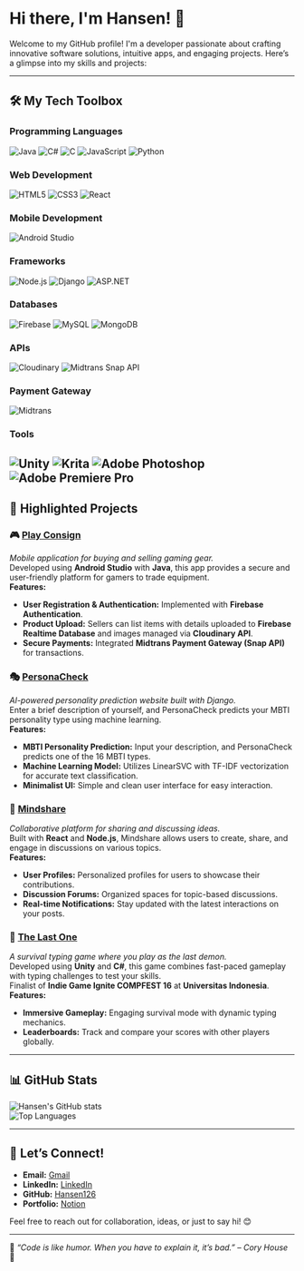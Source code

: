 # Hi there, I'm Hansen! 👋

Welcome to my GitHub profile! I'm a developer passionate about crafting innovative software solutions, intuitive apps, and engaging projects. Here’s a glimpse into my skills and projects:

---

## 🛠️ My Tech Toolbox

### **Programming Languages**  
![Java](https://img.shields.io/badge/Java-%23ED8B00.svg?style=flat-square&logo=java&logoColor=white) ![C#](https://img.shields.io/badge/C%23-%23239120.svg?style=flat-square&logo=c-sharp&logoColor=white) ![C](https://img.shields.io/badge/C-%23A8B9CC.svg?style=flat-square&logo=c&logoColor=white) ![JavaScript](https://img.shields.io/badge/JavaScript-%23F7DF1E.svg?style=flat-square&logo=javascript&logoColor=black) ![Python](https://img.shields.io/badge/Python-%2314354C.svg?style=flat-square&logo=python&logoColor=white)
### **Web Development**  
![HTML5](https://img.shields.io/badge/HTML5-%23E34F26.svg?style=flat-square&logo=html5&logoColor=white) ![CSS3](https://img.shields.io/badge/CSS3-%231572B6.svg?style=flat-square&logo=css3&logoColor=white) ![React](https://img.shields.io/badge/React-%2361DAFB.svg?style=flat-square&logo=react&logoColor=black)  
### **Mobile Development**  
![Android Studio](https://img.shields.io/badge/Android%20Studio-%233DDC84.svg?style=flat-square&logo=android-studio&logoColor=white)
### **Frameworks**  
![Node.js](https://img.shields.io/badge/Node.js-%2343853D.svg?style=flat-square&logo=node.js&logoColor=white) ![Django](https://img.shields.io/badge/Django-%23092E20.svg?style=flat-square&logo=django&logoColor=white) ![ASP.NET](https://img.shields.io/badge/ASP.NET-%235C2D91.svg?style=flat-square&logo=dot-net&logoColor=white)  
### **Databases**     
![Firebase](https://img.shields.io/badge/Firebase-%23FFCA28.svg?style=flat-square&logo=firebase&logoColor=black) ![MySQL](https://img.shields.io/badge/MySQL-%234479A1.svg?style=flat-square&logo=mysql&logoColor=white) ![MongoDB](https://img.shields.io/badge/MongoDB-%2347A248.svg?style=flat-square&logo=mongodb&logoColor=white)  
### **APIs**  
![Cloudinary](https://img.shields.io/badge/Cloudinary-%233367D6.svg?style=flat-square&logo=cloudinary&logoColor=white) ![Midtrans Snap API](https://img.shields.io/badge/Midtrans%20Snap%20API-%230073FF.svg?style=flat-square&logo=midtrans&logoColor=white)
### **Payment Gateway**  
![Midtrans](https://img.shields.io/badge/Midtrans-%230073FF.svg?style=flat-square&logo=midtrans&logoColor=white)
### **Tools**
![Unity](https://img.shields.io/badge/Unity-%23000000.svg?style=flat-square&logo=unity&logoColor=white) ![Krita](https://img.shields.io/badge/Krita-%230a9eff.svg?style=flat-square&logo=krita&logoColor=white) ![Adobe Photoshop](https://img.shields.io/badge/Adobe%20Photoshop-%2331A8FF.svg?style=flat-square&logo=adobe-photoshop&logoColor=black) ![Adobe Premiere Pro](https://img.shields.io/badge/Adobe%20Premiere%20Pro-%239999FF.svg?style=flat-square&logo=adobe-premiere-pro&logoColor=black)  
---

## 🚀 Highlighted Projects

### 🎮 [Play Consign](https://github.com/Hansen126/Play-Consign)
*Mobile application for buying and selling gaming gear.*  
Developed using **Android Studio** with **Java**, this app provides a secure and user-friendly platform for gamers to trade equipment.  
**Features:**
- **User Registration & Authentication:** Implemented with **Firebase Authentication**.
- **Product Upload:** Sellers can list items with details uploaded to **Firebase Realtime Database** and images managed via **Cloudinary API**.
- **Secure Payments:** Integrated **Midtrans Payment Gateway (Snap API)** for transactions.

### 🎭 [PersonaCheck](https://github.com/Hansen126/PersonaCheck)
*AI-powered personality prediction website built with Django.*  
Enter a brief description of yourself, and PersonaCheck predicts your MBTI personality type using machine learning.  
**Features:**
- **MBTI Personality Prediction:** Input your description, and PersonaCheck predicts one of the 16 MBTI types.
- **Machine Learning Model:** Utilizes LinearSVC with TF-IDF vectorization for accurate text classification.
- **Minimalist UI:** Simple and clean user interface for easy interaction.

### 🧠 [Mindshare](https://github.com/Hansen126/Mindshare)
*Collaborative platform for sharing and discussing ideas.*  
Built with **React** and **Node.js**, Mindshare allows users to create, share, and engage in discussions on various topics.  
**Features:**
- **User Profiles:** Personalized profiles for users to showcase their contributions.
- **Discussion Forums:** Organized spaces for topic-based discussions.
- **Real-time Notifications:** Stay updated with the latest interactions on your posts.

### 👹 [The Last One](https://github.com/Hansen126/The-Last-One)
*A survival typing game where you play as the last demon.*  
Developed using **Unity** and **C#**, this game combines fast-paced gameplay with typing challenges to test your skills.    
Finalist of **Indie Game Ignite COMPFEST 16** at **Universitas Indonesia**.  
**Features:**
- **Immersive Gameplay:** Engaging survival mode with dynamic typing mechanics.
- **Leaderboards:** Track and compare your scores with other players globally.

---

## 📊 GitHub Stats

![Hansen's GitHub stats](https://github-readme-stats.vercel.app/api?username=Hansen126&show_icons=true&theme=radical)  
![Top Languages](https://github-readme-stats.vercel.app/api/top-langs/?username=Hansen126&layout=compact&theme=radical)

---

## 🤝 Let’s Connect!

- **Email:** [Gmail](mailto:hansen126187@gmail.com)
- **LinkedIn:** [LinkedIn](https://www.linkedin.com/in/hansen126/)
- **GitHub:** [Hansen126](https://github.com/Hansen126)
- **Portfolio:** [Notion](https://plaid-droplet-992.notion.site/Portofolio-10c4fb90e987803bbb35d2a46c40040b)

Feel free to reach out for collaboration, ideas, or just to say hi! 😊

---

🌟 _“Code is like humor. When you have to explain it, it’s bad.” – Cory House_ 🌟
